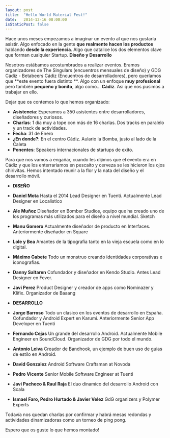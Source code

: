 ```yaml
---
layout: post
title:  "Hello World Material Fest!"
date:   2014-12-16 08:00:00
isStaticPost: false
---
```


Hace unos meses empezamos a imaginar un evento al que nos gustaría asistir. Algo enfocado en la gente **que realmente hacen los productos** hablando **desde la experiencia**. Algo que catalice los dos elementos clave que forman cualquier Startup. **Diseño y Desarrollo**

Nosotros estábamos acostumbrados a realizar eventos. Eramos organizadores de The Singulars (encuentros mensuales de diseño) y GDG Cádiz - Betabeers Cádiz (Encuentros de desarrolladores), pero queríamos que **este evento fuera distinto **. Algo con un enfoque **muy profesional** pero también **pequeño y bonito**, algo como... **Cádiz**. Así que nos pusimos a trabajar en ello.

Dejar que os contemos lo que hemos organizado:

* **Asistencia**: Esperamos a 350 asistentes entre desarrolladores, diseñadores y curiosos.
* **Charlas**: 1 día muy a tope con más de 16 charlas. Dos tracks en paralelo y un track de actividades.
* **Fecha**: 31 de Enero
* **¿En donde?**: En el centro Cádiz. Aulario la Bomba, justo al lado de la Caleta
* **Ponentes**: Speakers internacionales de startups de exito.

Para que nos vamos a engañar, cuando les dijimos que el evento era en Cádiz y que los enterrariamos en pescaito y cerveza se les hicieron los ojos chirivitas. Hemos intentado reunir a la flor y la nata del diseño y el desarrollo móvil.

* **DISEÑO** <br>

* **Daniel Mota** Hasta el 2014 Lead Designer en Tuenti. Actualmente Lead Designer en Localistico
* **Ale Muñoz** Diseñador en Bomber Studios, equipo que ha creado uno de los programas más utilizados para el diseño a nivel mundial. Sketch
* **Manu Gamero** Actualmente diseñador de producto en Interfaces. Anteriormente diseñador en Square
* **Lole y Bea** Amantes de la tipografía tanto en la vieja escuela como en lo digital.
* **Máximo Gabete** Todo un monstruo creando identidades corporativas e iconografias.
* **Danny Saltaren** Cofundador y diseñador en Kendo Studio. Antes Lead Designer en Fever.
* **Javi Perez** Product Designer y creador de apps como Nominazer y Klifix. Organizador de Baaang

* **DESARROLLO** <br>

* **Jorge Barroso** Todo un clasico en los eventos de desarrollo en España. Cofundador y Android Expert en Karumi. Anteriormente Senior App Developer en Tuenti
* **Fernando Cejas** Un grande del desarrollo Android. Actualmente Mobile Engineer en SoundCloud. Organizador de GDG por todo el mundo.
* **Antonio Leiva** Creador de Bandhook, un ejemplo de buen uso de guias de estilo en Android.
* **David Gonzalez** Android Software Craftsman at Novoda
* **Pedro Vicente** Senior Mobile Software Engineer at Tuenti
* **Javi Pacheco & Raul Raja** El duo dinamico del desarrollo Android con Scala
* **Ismael Faro, Pedro Hurtado & Javier Velez** GdG organizers y Polymer Experts

Todavía nos quedan charlas por confirmar y habrá mesas redondas y actividades dinamizadoras como un torneo de ping pong.

Espero que os guste lo que hemos montado!